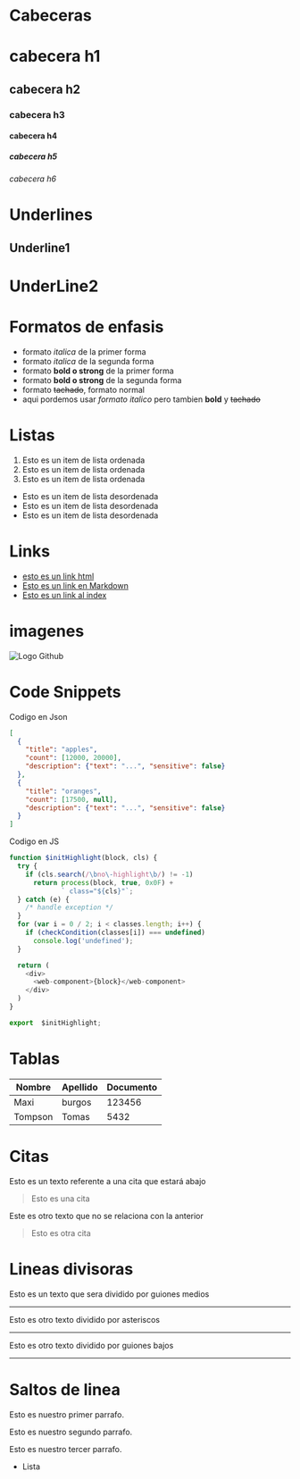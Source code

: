 # Cabeceras
# cabecera h1
## cabecera h2
### cabecera h3
#### cabecera h4
##### cabecera h5
###### cabecera h6

# Underlines
Underline1
----------
UnderLine2
==========

# Formatos de enfasis

- formato *italica* de la primer forma 
- formato _italica_ de la segunda forma
- formato **bold o strong** de la primer forma
- formato __bold o strong__ de la segunda forma
- formato ~~tachado~~, formato normal
- aqui pordemos usar *formato italico* pero tambien **bold** y ~~tachado~~

# Listas
1. Esto es un item de lista ordenada
2. Esto es un item de lista ordenada
3. Esto es un item de lista ordenada
- Esto es un item de lista desordenada
- Esto es un item de lista desordenada
- Esto es un item de lista desordenada


# Links
- <a href="www.google.com">esto es un link html </a>
- [Esto es un link en Markdown](http://www.google.com)
- [Esto es un link al index](index.html)

# imagenes 
![Logo Github](https://logos-marcas.com/wp-content/uploads/2020/11/GitHub-Logo.png)

# Code Snippets
Codigo en Json
```JSON
[
  {
    "title": "apples",
    "count": [12000, 20000],
    "description": {"text": "...", "sensitive": false}
  },
  {
    "title": "oranges",
    "count": [17500, null],
    "description": {"text": "...", "sensitive": false}
  }
]
```
Codigo en JS
```javaScript
function $initHighlight(block, cls) {
  try {
    if (cls.search(/\bno\-highlight\b/) != -1)
      return process(block, true, 0x0F) +
             ` class="${cls}"`;
  } catch (e) {
    /* handle exception */
  }
  for (var i = 0 / 2; i < classes.length; i++) {
    if (checkCondition(classes[i]) === undefined)
      console.log('undefined');
  }

  return (
    <div>
      <web-component>{block}</web-component>
    </div>
  )
}

export  $initHighlight;
```

# Tablas
| Nombre | Apellido | Documento |
| ------ | -------- | --------- |
| Maxi | burgos | 123456 |
| Tompson | Tomas | 5432 |

# Citas
Esto es un texto referente a una cita que estará abajo
> Esto es una cita

Este es otro texto que no se relaciona con la anterior
> Esto es otra cita

# Lineas divisoras
Esto es un texto que sera dividido por guiones medios

---

Esto es otro texto dividido por asteriscos

***

Esto es otro texto dividido por guiones bajos

___

# Saltos de linea
Esto es nuestro primer parrafo.

Esto es nuestro segundo parrafo.

Esto es nuestro tercer parrafo.
- Lista